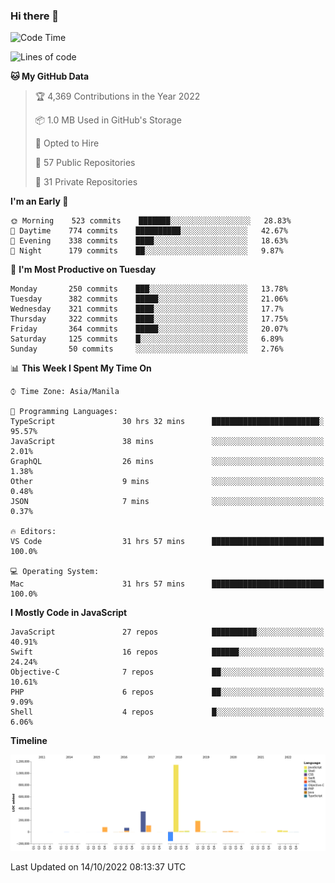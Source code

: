 ### Hi there 👋

<!--START_SECTION:waka-->
![Code Time](http://img.shields.io/badge/Code%20Time-3%2C185%20hrs%2026%20mins-blue)

![Lines of code](https://img.shields.io/badge/From%20Hello%20World%20I%27ve%20Written-2%20Million%20lines%20of%20code-blue)

**🐱 My GitHub Data** 

> 🏆 4,369 Contributions in the Year 2022
 > 
> 📦 1.0 MB Used in GitHub's Storage 
 > 
> 💼 Opted to Hire
 > 
> 📜 57 Public Repositories 
 > 
> 🔑 31 Private Repositories  
 > 
**I'm an Early 🐤** 

```text
🌞 Morning    523 commits    ███████░░░░░░░░░░░░░░░░░░   28.83% 
🌆 Daytime    774 commits    ██████████░░░░░░░░░░░░░░░   42.67% 
🌃 Evening    338 commits    ████░░░░░░░░░░░░░░░░░░░░░   18.63% 
🌙 Night      179 commits    ██░░░░░░░░░░░░░░░░░░░░░░░   9.87%

```
📅 **I'm Most Productive on Tuesday** 

```text
Monday       250 commits    ███░░░░░░░░░░░░░░░░░░░░░░   13.78% 
Tuesday      382 commits    █████░░░░░░░░░░░░░░░░░░░░   21.06% 
Wednesday    321 commits    ████░░░░░░░░░░░░░░░░░░░░░   17.7% 
Thursday     322 commits    ████░░░░░░░░░░░░░░░░░░░░░   17.75% 
Friday       364 commits    █████░░░░░░░░░░░░░░░░░░░░   20.07% 
Saturday     125 commits    █░░░░░░░░░░░░░░░░░░░░░░░░   6.89% 
Sunday       50 commits     ░░░░░░░░░░░░░░░░░░░░░░░░░   2.76%

```


📊 **This Week I Spent My Time On** 

```text
⌚︎ Time Zone: Asia/Manila

💬 Programming Languages: 
TypeScript               30 hrs 32 mins      ████████████████████████░   95.57% 
JavaScript               38 mins             ░░░░░░░░░░░░░░░░░░░░░░░░░   2.01% 
GraphQL                  26 mins             ░░░░░░░░░░░░░░░░░░░░░░░░░   1.38% 
Other                    9 mins              ░░░░░░░░░░░░░░░░░░░░░░░░░   0.48% 
JSON                     7 mins              ░░░░░░░░░░░░░░░░░░░░░░░░░   0.37%

🔥 Editors: 
VS Code                  31 hrs 57 mins      █████████████████████████   100.0%

💻 Operating System: 
Mac                      31 hrs 57 mins      █████████████████████████   100.0%

```

**I Mostly Code in JavaScript** 

```text
JavaScript               27 repos            ██████████░░░░░░░░░░░░░░░   40.91% 
Swift                    16 repos            ██████░░░░░░░░░░░░░░░░░░░   24.24% 
Objective-C              7 repos             ██░░░░░░░░░░░░░░░░░░░░░░░   10.61% 
PHP                      6 repos             ██░░░░░░░░░░░░░░░░░░░░░░░   9.09% 
Shell                    4 repos             █░░░░░░░░░░░░░░░░░░░░░░░░   6.06%

```


**Timeline**

![Chart not found](https://raw.githubusercontent.com/rad182/rad182/main/charts/bar_graph.png) 


 Last Updated on 14/10/2022 08:13:37 UTC
<!--END_SECTION:waka-->


<!--
**rad182/rad182** is a ✨ _special_ ✨ repository because its `README.md` (this file) appears on your GitHub profile.

Here are some ideas to get you started:

- 🔭 I’m currently working on ...
- 🌱 I’m currently learning ...
- 👯 I’m looking to collaborate on ...
- 🤔 I’m looking for help with ...
- 💬 Ask me about ...
- 📫 How to reach me: ...
- 😄 Pronouns: ...
- ⚡ Fun fact: ...
-->
